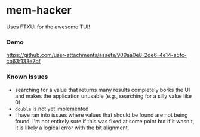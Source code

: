 # mem-hacker

Uses FTXUI for the awesome TUI!

### Demo

https://github.com/user-attachments/assets/909aa0e8-2de6-4e14-a5fc-cb63f133e7bf

### Known Issues

* searching for a value that returns many results completely borks the UI and makes the application unusable (e.g., searching for a silly value like 0)
* `double` is not yet implemented
* I have ran into issues where values that should be found are not being found. I'm not entirely sure if this was fixed at some point but if it wasn't, it is likely a logical error with the bit alignment.

